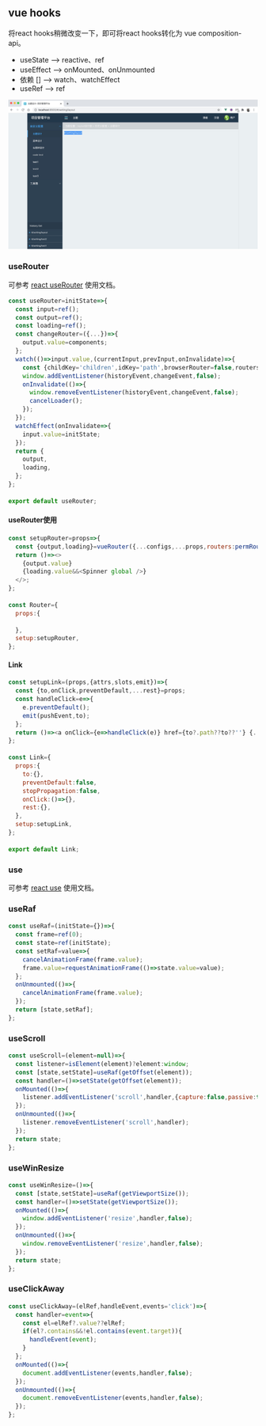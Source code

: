 ## vue hooks

将react hooks稍微改变一下，即可将react hooks转化为 vue composition-api。

- useState --> reactive、ref
- useEffect --> onMounted、onUnmounted
- 依赖 [] --> watch、watchEffect
- useRef --> ref

![layout](./layout.png)

### useRouter

可参考 [react useRouter](../router/useRouter.md) 使用文档。

```js
const useRouter=initState=>{
  const input=ref();
  const output=ref();
  const loading=ref();
  const changeRouter=({...})=>{
    output.value=components;
  };
  watch(()=>input.value,(currentInput,prevInput,onInvalidate)=>{
    const {childKey='children',idKey='path',browserRouter=false,routers=[],basepath='',exact=false,...rest}=currentInput;
    window.addEventListener(historyEvent,changeEvent,false);
    onInvalidate(()=>{
      window.removeEventListener(historyEvent,changeEvent,false);
      cancelLoader();
    });
  });
  watchEffect(onInvalidate=>{
    input.value=initState;
  });
  return {
    output,
    loading,
  };
};

export default useRouter;

```

#### useRouter使用

```js
const setupRouter=props=>{
  const {output,loading}=vueRouter({...configs,...props,routers:permRouter(routers(list),permission),title});
  return ()=><>
    {output.value}
    {loading.value&&<Spinner global />}
  </>;
};

const Router={
  props:{
    
  },
  setup:setupRouter,
};

```

#### Link

```js
const setupLink=(props,{attrs,slots,emit})=>{
  const {to,onClick,preventDefault,...rest}=props;
  const handleClick=e=>{
    e.preventDefault();
    emit(pushEvent,to);
  };
  return ()=><a onClick={e=>handleClick(e)} href={to?.path??to??''} {...rest}>{slots.default()}</a>;
};

const Link={
  props:{
    to:{},
    preventDefault:false,
    stopPropagation:false,
    onClick:()=>{},
    rest:{},
  },
  setup:setupLink,
};

export default Link;

```


### use

可参考 [react use](../use/use) 使用文档。

### useRaf

```js
const useRaf=(initState={})=>{
  const frame=ref(0);
  const state=ref(initState);
  const setRaf=value=>{
    cancelAnimationFrame(frame.value);
    frame.value=requestAnimationFrame(()=>state.value=value);
  };
  onUnmounted(()=>{
    cancelAnimationFrame(frame.value);
  });
  return [state,setRaf];
};

```

### useScroll

```js
const useScroll=(element=null)=>{
  const listener=isElement(element)?element:window;
  const [state,setState]=useRaf(getOffset(element));
  const handler=()=>setState(getOffset(element));
  onMounted(()=>{
    listener.addEventListener('scroll',handler,{capture:false,passive:true});
  });
  onUnmounted(()=>{
    listener.removeEventListener('scroll',handler);
  });
  return state;
};

```

### useWinResize

```js
const useWinResize=()=>{
  const [state,setState]=useRaf(getViewportSize());
  const handler=()=>setState(getViewportSize());
  onMounted(()=>{
    window.addEventListener('resize',handler,false);
  });
  onUnmounted(()=>{
    window.removeEventListener('resize',handler,false);
  });
  return state;
};

```

### useClickAway

```js
const useClickAway=(elRef,handleEvent,events='click')=>{
  const handler=event=>{
    const el=elRef?.value??elRef;
    if(el?.contains&&!el.contains(event.target)){
      handleEvent(event);
    }
  };
  onMounted(()=>{
    document.addEventListener(events,handler,false);
  });
  onUnmounted(()=>{
    document.removeEventListener(events,handler,false);
  });
};

```







